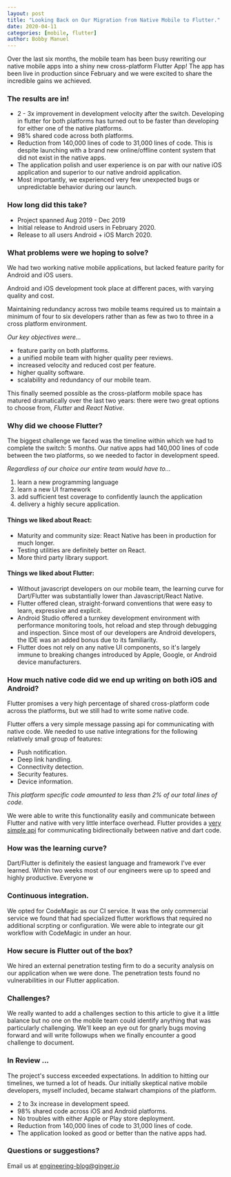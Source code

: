 ```yaml
---
layout: post
title: "Looking Back on Our Migration from Native Mobile to Flutter."
date: 2020-04-11
categories: [mobile, flutter]
author: Bobby Manuel 
---
```


Over the last six months, the mobile team has been busy rewriting our native mobile apps into a shiny new cross-platform Flutter App!  The app has been live in production since February and we were excited to share the incredible gains we achieved.

### The results are in!

- 2 - 3x improvement in development velocity after the switch.  Developing in flutter for both platforms has turned out to be faster than developing for either one of the native platforms. 
- 98% shared code across both platforms.
- Reduction from 140,000 lines of code to 31,000 lines of code.  This is despite launching with a brand new online/offline content system that did not exist in the native apps.
- The application polish and user experience is on par with our native iOS application and superior to our native android application.
- Most importantly, we experienced very few unexpected bugs or unpredictable behavior during our launch.

### How long did this take? 

- Project spanned Aug 2019 - Dec 2019 
- Initial release to Android users in February 2020.
- Release to all users Android + iOS March 2020.

### What problems were we hoping to solve?

We had two working native mobile applications, but lacked feature parity for Android and iOS users.

Android and iOS development took place at different paces, with varying quality and cost.

Maintaining redundancy across two mobile teams required us to maintain a minimum of four to six developers rather than as few as two to three in a cross platform environment.

_Our key objectives were..._

- feature parity on both platforms.
- a unified mobile team with higher quality peer reviews. 
- increased velocity and reduced cost per feature. 
- higher quality software. 
- scalability and redundancy of our mobile team.

This finally seemed possible as the cross-platform mobile space has matured dramatically over the last two years: there were two great options to choose from, _Flutter_ and _React Native_.


### Why did we choose Flutter? 

The biggest challenge we faced was the timeline within which we had to complete the switch: 5 months.  Our native apps had 140,000 lines of code between the two platforms, so we needed to factor in development speed.

_Regardless of our choice our entire team would have to..._

1. learn a new programming language
2. learn a new UI framework
3. add sufficient test coverage to confidently launch the application
4. delivery a highly secure application. 

#### Things we liked about React:

- Maturity and community size: React Native has been in production for much longer.
- Testing utilities are definitely better on React.
- More third party library support.

#### Things we liked about Flutter:

- Without javascript developers on our mobile team, the learning curve for Dart/Flutter was substantially lower than Javascript/React Native. 
- Flutter offered clean, straight-forward conventions that were easy to learn, expressive and explicit.
- Android Studio offered a turnkey development environment with performance monitoring tools, hot reload and step through debugging and inspection.  Since most of our developers are Android developers, the IDE was an added bonus due to its familiarity.
- Flutter does not rely on any native UI components, so it's largely immune to breaking changes introduced by Apple, Google, or Android device manufacturers.

### How much native code did we end up writing on both iOS and Android? 

Flutter promises a very high percentage of shared cross-platform code across the platforms, but we still had to write some native code. 

Flutter offers a very simple message passing api for communicating with native code.  We needed to use native integrations for the following relatively small group of features: 

- Push notification.
- Deep link handling.
- Connectivity detection.
- Security features.
- Device information. 

_This platform specific code amounted to less than 2% of our total lines of code._ 

We were able to write this functionality easily and communicate between Flutter and native with very little interface overhead. Flutter provides a [very simple api](https://flutter.dev/docs/development/platform-integration/platform-channels#architecture) for communicating bidirectionally between native and dart code.

### How was the learning curve?

Dart/Flutter is definitely the easiest language and framework I've ever learned.  Within two weeks most of our engineers were up to speed and highly productive.  Everyone w

### Continuous integration.

We opted for CodeMagic as our CI service.  It was the only commercial service we found that had specialized flutter workflows that required no additional scrpting or configuration.  We were able to integrate our git workflow with CodeMagic in under an hour.

### How secure is Flutter out of the box? 

We hired an external penetration testing firm to do a security analysis on our application when we were done.  The penetration tests found no vulnerabilities in our Flutter application.

### Challenges?

We really wanted to add a challenges section to this article to give it a little balance but no one on the mobile team could identify anything that was particularly challenging.  We'll keep an eye out for gnarly bugs moving forward and will write followups when we finally encounter a good challenge to document. 

### In Review ...

The project's success exceeded expectations.  In addition to hitting our timelines, we turned a lot of heads.  Our initially skeptical native mobile developers, myself included, became stalwart champions of the platform. 

- 2 to 3x increase in development speed. 
- 98% shared code across iOS and Android platforms.
- No troubles with either Apple or Play store deployment.
- Reduction from 140,000 lines of code to 31,000 lines of code.
- The application looked as good or better than the native apps had. 


### Questions or suggestions?

Email us at <a href="mailto:engineering-blog@ginger.io">engineering-blog@ginger.io</a>
